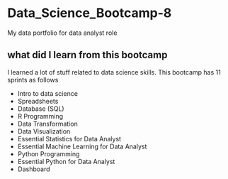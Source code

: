 # Data_Science_Bootcamp-8
My data portfolio for data analyst role

## what did I learn from this bootcamp

I learned a lot of stuff related to data science skills. This bootcamp has 11 sprints as follows

- Intro to data science
- Spreadsheets
- Database (SQL)
- R Programming
- Data Transformation
- Data Visualization
- Essential Statistics for Data Analyst
- Essential Machine Learning for Data Analyst
- Python Programming
- Essential Python for Data Analyst
- Dashboard

